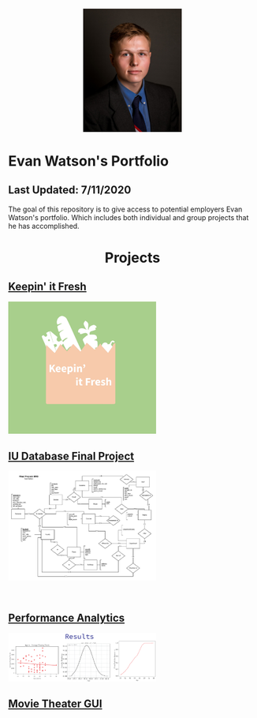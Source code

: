 <div align="center">

<img src="Resources/Images/headshot.png" alt="results" width="200" height="auto"/> </a>

</div>

# Evan Watson's Portfolio

## Last Updated: 7/11/2020
The goal of this repository is to give access to potential employers Evan Watson's portfolio. Which includes both individual and group projects that he has accomplished.

# <div align="center"> Projects </div>

## <a href="https://github.com/evanwatson98/portfolio/tree/master/Capstone"> Keepin' it Fresh

<img src="Resources/Images/whitelogo.jpg" alt="results" width="300" height="auto"/> </a>

## <a href="https://github.com/evanwatson98/portfolio/tree/master/Database/Information%20Representation%20Final%20Project"> IU Database Final Project

<img src="Resources/Images/IS_Final_Project_ERD.jpeg" alt="results" width="300" height="auto"/> </a>

<br>

## <a href="https://github.com/evanwatson98/portfolio/tree/master/Performance%20Analytics"> Performance Analytics 

<img src="Resources/Images/results.png" alt="results" width="300" height="auto"/> </a>

## <a href="https://github.com/evanwatson98/portfolio/tree/master/Performance%20Analytics"> Movie Theater GUI </a>
